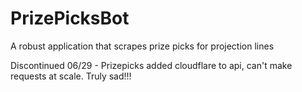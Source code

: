# PrizePicksBot
A robust application that scrapes prize picks for projection lines


Discontinued 06/29 - Prizepicks added cloudflare to api, can't make requests at scale. Truly sad!!!
